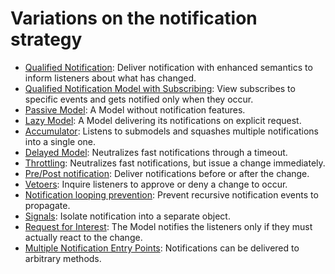# Variations on the notification strategy

   * [Qualified Notification](qualified_notification.md): Deliver notification with enhanced semantics to inform listeners about what has changed.
   * [Qualified Notification Model with Subscribing](50_qualified_notification_model_with_subscribing.md): View subscribes to specific events and gets notified only when they occur.
   * [Passive Model](07_passive_model.md): A Model without notification features.
   * [Lazy Model](lazy_model.md): A Model delivering its notifications on explicit request.
   * [Accumulator](35_accumulator.md): Listens to submodels and squashes multiple notifications into a single one.
   * [Delayed Model](40_delayed_model.md): Neutralizes fast notifications through a timeout.
   * [Throttling](41_throttling.md): Neutralizes fast notifications, but issue a change immediately.
   * [Pre/Post notification](47_pre_post_notification.md): Deliver notifications before or after the change.
   * [Vetoers](48_vetoers.md): Inquire listeners to approve or deny a change to occur.
   * [Notification looping prevention](28_notification_looping_prevention.md): Prevent recursive notification events to propagate.
   * [Signals](49_signals.md): Isolate notification into a separate object.
   * [Request for Interest](60_request_for_interest.md): The Model notifies the listeners only if they must actually react to the change.
   * [Multiple Notification Entry Points](multiple_notification_entry_points.md): Notifications can be delivered to arbitrary methods.
